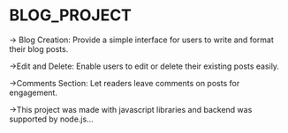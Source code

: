 # BLOG_PROJECT
-> Blog Creation: Provide a simple interface for users to write and format their blog posts.

->Edit and Delete: Enable users to edit or delete their existing posts easily.

->Comments Section: Let readers leave comments on posts for engagement.

->This project was made with javascript libraries and backend was supported by node.js...
